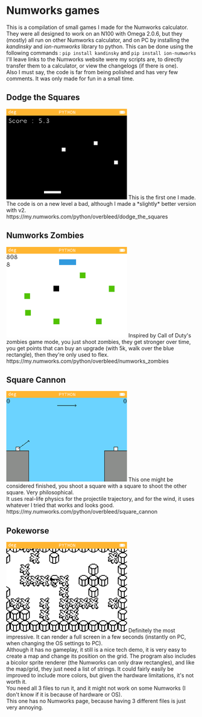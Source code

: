 # Numworks games
This is a compilation of small games I made for the Numworks calculator. <br />
They were all designed to work on an N100 with Omega 2.0.6, but they (mostly) all run on other Numworks calculator, and on PC by installing the *kandinsky* and *ion-numworks* library to python.
This can be done using the following commands : ```pip install kandinsky``` and ```pip install ion-numworks``` <br />
I'll leave links to the Numworks website were my scripts are, to directly transfer them to a calculator, or view the changelogs (if there is one). <br />
Also I must say, the code is far from being polished and has very few comments. It was only made for fun in a small time.

## Dodge the Squares
<img src="https://github.com/OverBleed/Numworks-games/blob/main/Dodge_the_square_screenshot.png" width="320">
This is the first one I made. The code is on a new level a bad, although I made a *slightly* better version with v2. <br />
https://my.numworks.com/python/overbleed/dodge_the_squares

## Numworks Zombies
<img src="https://github.com/OverBleed/Numworks-games/blob/main/Numworks_zombies_screenshot.png" width="320">
Inspired by Call of Duty's zombies game mode, you just shoot zombies, they get stronger over time, you get points that can buy an upgrade (with 5k, walk over the blue rectangle), then they're only used to flex. <br />
https://my.numworks.com/python/overbleed/numworks_zombies

## Square Cannon
<img src="https://github.com/OverBleed/Numworks-games/blob/main/Square_cannon_screenshot.png" width="320">
This one might be considered finished, you shoot a square with a square to shoot the other square. Very philosophical. <br />
It uses real-life physics for the projectile trajectory, and for the wind, it uses whatever I tried that works and looks good. <br />
https://my.numworks.com/python/overbleed/square_cannon

## Pokeworse
<img src="https://github.com/OverBleed/Numworks-games/blob/main/Pokeworse_screenshot.png" width="320">
Definitely the most impressive. It can render a full screen in a few seconds (instantly on PC, when changing the OS settings to PC). <br />
Although it has no gameplay, it still is a nice tech demo, it is very easy to create a map and change its position on the grid.
The program also includes a bicolor sprite renderer (the Numworks can only draw rectangles), and like the map/grid, they just need a list of strings.
It could fairly easily be improved to include more colors, but given the hardware limitations, it's not worth it. <br />
You need all 3 files to run it, and it might not work on some Numworks (I don't know if it is because of hardware or OS). <br />
This one has no Numworks page, because having 3 different files is just very annoying.
